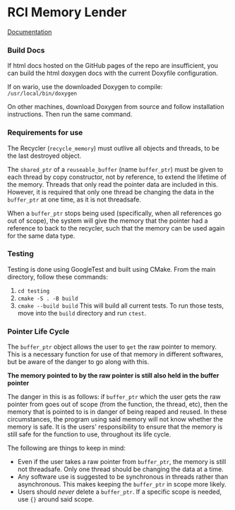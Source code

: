 # RCI Memory Lender

[Documentation](https://radio-camera-initiative.github.io/rci-memory-lender/html/index.html)

### Build Docs

If html docs hosted on the GitHub pages of the repo are insufficient, you can build the html doxygen docs with the current Doxyfile configuration.

If on wario, use the downloaded Doxygen to compile: `/usr/local/bin/doxygen`

On other machines, download Doxygen from source and follow installation instructions. Then run the same command.

### Requirements for use

The Recycler (`recycle_memory`) must outlive all objects and threads, to be the last destroyed object.

The `shared_ptr` of a `reuseable_buffer` (name `buffer_ptr`) must be given to each thread by copy constructor, not by reference, to extend the lifetime of the memory. Threads that only read the pointer data are included in this. However, it is required that only one thread be changing the data in the `buffer_ptr` at one time, as it is not threadsafe.

When a `buffer_ptr` stops being used (specifically, when all references go out of scope), the system will give the memory that the pointer had a reference to back to the recycler, such that the memory can be used again for the same data type.

### Testing

Testing is done using GoogleTest and built using CMake. From the main directory, follow these commands:
1. `cd testing`
2. `cmake -S . -B build`
3. `cmake --build build`
This will build all current tests. To run those tests, move into the `build` directory and run `ctest`.

### Pointer Life Cycle

The `buffer_ptr` object allows the user to `get` the raw pointer to memory. This is a necessary function for use of that memory in different softwares, but be aware of the danger to go along with this.

**The memory pointed to by the raw pointer is still also held in the buffer pointer**

The danger in this is as follows: if `buffer_ptr` which the user gets the raw pointer from goes out of scope (from the function, the thread, etc), then the memory that is pointed to is in danger of being reaped and reused. In these circumstances, the program using said memory will not know whether the memory is safe. It is the users' responsibility to ensure that the memory is still safe for the function to use, throughout its life cycle. 

The following are things to keep in mind:
* Even if the user takes a raw pointer from `buffer_ptr`, the memory is still not threadsafe. Only one thread should be changing the data at a time.
* Any software use is suggested to be synchronous in threads rather than asynchronous. This makes keeping the `buffer_ptr` in scope more likely.
* Users should *never* delete a `buffer_ptr`. If a specific scope is needed, use `{}` around said scope.
